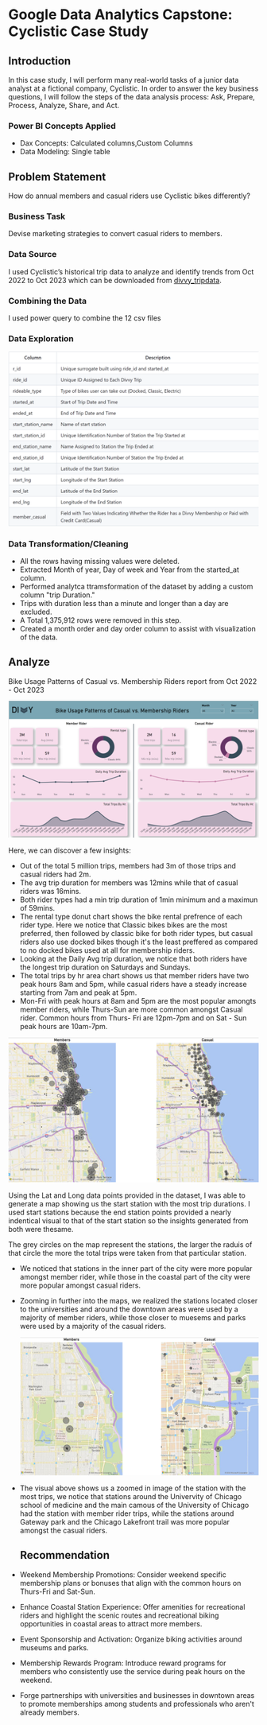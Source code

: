 # Google Data Analytics Capstone: Cyclistic Case Study



## Introduction

In this case study, I will perform many real-world tasks of a junior data analyst at a fictional company, Cyclistic. In order to answer the key business questions, I will follow the steps of the data analysis process: Ask, Prepare, Process, Analyze, Share, and Act.


### Power BI Concepts Applied

- Dax Concepts: Calculated columns,Custom Columns
- Data Modeling: Single table


## Problem Statement

How do annual members and casual riders use Cyclistic bikes differently?

### Business Task

Devise marketing strategies to convert casual riders to members.

### Data Source

I used Cyclistic’s historical trip data to analyze and identify trends from Oct 2022 to Oct 2023 which can be downloaded from [divvy_tripdata](https://divvy-tripdata.s3.amazonaws.com/index.html). 


### Combining the Data

I used power query to combine the 12 csv files


### Data Exploration

![](Data_explore.png)


### Data Transformation/Cleaning

- All the rows having missing values were deleted.
- Extracted Month of year, Day of week and Year from the started_at column. 
- Performed analytca ttramsformation of the dataset by adding a custom column "trip Duration."
- Trips with duration less than a minute and longer than a day are excluded.
- A Total 1,375,912 rows were removed in this step.
- Created a month order and day order column to assist with visualization of the data.

  
## Analyze

Bike Usage Patterns of Casual vs. Membership Riders report from Oct 2022 - Oct 2023 

![](Divvy_bikeshare_report.png)

Here, we can discover a few insights:
- Out of the total 5 million trips, members had 3m of those trips and casual riders had 2m.
- The avg trip duration for members was 12mins while that of casual riders was 16mins.
- Both rider types had a min trip duration of 1min minimum and a maximun of 59mins.
- The rental type donut chart shows the bike rental prefrence of each rider type. Here we notice that Classic bikes bikes are the most preferred, then followed by classic bike for both rider types, but casual 
  riders also use docked bikes though it's the least preffered as compared to no docked bikes used at all for membership riders.
- Looking at the Daily Avg trip duration, we notice that both riders have the longest trip duration on Saturdays and Sundays.
- The total trips by hr area chart shows us that member riders have two peak hours 8am and 5pm, while casual riders have a steady increase starting from 7am and peak at 5pm.
- Mon-Fri with peak hours at 8am and 5pm are the most popular amongts member riders, while Thurs-Sun are more common amongst Casual rider. Common hours from Thurs- Fri are 12pm-7pm and on Sat - Sun peak hours 
  are 10am-7pm.


![](Divvy_bikeshare_map.png)

Using the Lat and Long data points provided in the dataset, I was able to generate a map showing us the start station with the most trip durations.
I used start stations because the end station points provided a nearly indentical visual to that of the start station so the insights generated from both were thesame.

The grey circles on the map represent the stations, the larger the raduis of that circle the more the total trips were taken from that particular station.

- We noticed that stations in the inner part of the city were more popular amongst member rider, while those in the coastal part of the city were more popular amongst casual riders.
- Zooming in further into the maps, we realized the stations located closer to the universities and around the downtown areas were used by a majority of member riders, while those closer to muesems and parks 
  were used by a majority of the casual riders.

  ![](Zoomed_map.png)

- The visual above shows us a zoomed in image of the station with the most trips, we notice that stations around the Univervity of Chicago school of medicine and the main camous of the University of Chicago had 
  the station with member rider trips, while the stations around Gateway park and the Chicago Lakefront trail was more popular amongst the casual riders.


  ## Recommendation

- Weekend Membership Promotions: Consider weekend specific membership plans or bonuses that align with the common hours on Thurs-Fri and Sat-Sun.
- Enhance Coastal Station Experience: Offer amenities for recreational riders and highlight the scenic routes and recreational biking opportunities in coastal areas to attract more 
  members.
- Event Sponsorship and Activation: Organize biking activities around museums and parks.
- Membership Rewards Program: Introduce reward programs for members who consistently use the service during peak hours on the weekend.
- Forge partnerships with universities and businesses in downtown areas to promote memberships among students and professionals who aren't already members.
  

  







  
 
